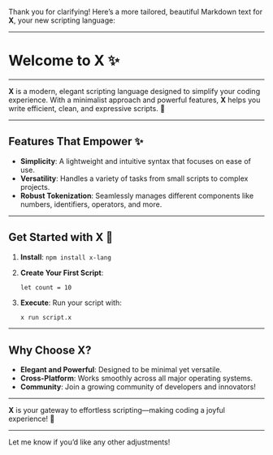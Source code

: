 Thank you for clarifying! Here’s a more tailored, beautiful Markdown text for **X**, your new scripting language:

---

# Welcome to **X** ✨

---

**X** is a modern, elegant scripting language designed to simplify your coding experience. With a minimalist approach and powerful features, **X** helps you write efficient, clean, and expressive scripts. 🌟

---

## Features That Empower ✨

- **Simplicity**: A lightweight and intuitive syntax that focuses on ease of use.  
- **Versatility**: Handles a variety of tasks from small scripts to complex projects.  
- **Robust Tokenization**: Seamlessly manages different components like numbers, identifiers, operators, and more.

---

## Get Started with X 🚀

1. **Install**: `npm install x-lang`
2. **Create Your First Script**: 

   ```x
   let count = 10
   ```

3. **Execute**: Run your script with:

   ```bash
   x run script.x
   ```

---

## Why Choose X?

- **Elegant and Powerful**: Designed to be minimal yet versatile.  
- **Cross-Platform**: Works smoothly across all major operating systems.  
- **Community**: Join a growing community of developers and innovators!

---

**X** is your gateway to effortless scripting—making coding a joyful experience! 🌈

---

Let me know if you’d like any other adjustments!
